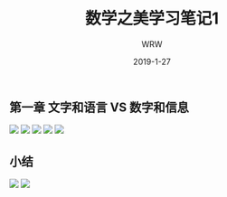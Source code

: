 ﻿---
layout:     post
title:      数学之美学习笔记1
subtitle:   
date:       2019-1-27
author:     WRW
header-img: img/post-bg-desk.jpg
catalog: true
tags:
    - NLP
---


## 第一章 文字和语言 VS 数字和信息

![](https://ObliviousToZero.github.io/img/2019-1-27-数学之美学习笔记1/1.png)
![](https://ObliviousToZero.github.io/img/2019-1-27-数学之美学习笔记1/2.png)
![](https://ObliviousToZero.github.io/img/2019-1-27-数学之美学习笔记1/3.png)
![](https://ObliviousToZero.github.io/img/2019-1-27-数学之美学习笔记1/4.png)
![](https://ObliviousToZero.github.io/img/2019-1-27-数学之美学习笔记1/5.png)

## 小结
![](https://ObliviousToZero.github.io/img/2019-1-27-数学之美学习笔记1/6.png)
![](https://ObliviousToZero.github.io/img/2019-1-27-数学之美学习笔记1/7.png)